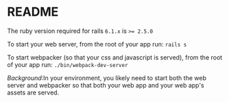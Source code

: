 # README

The ruby version required for rails `6.1.x` is `>= 2.5.0`

To start your web server, from the root of your app run: `rails s`

To start webpacker (so that your css and javascript is served), from the root of your app run: `./bin/webpack-dev-server` 

*Background*:In your environment, you likely need to start both the web server and webpacker so that both your web app and your web app's assets are served. 


